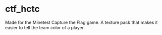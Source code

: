 # ctf_hctc
 Made for the Minetest Capture the Flag game. A texture pack that makes it easier to tell the team color of a player.
